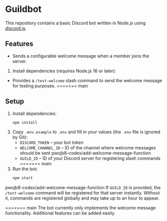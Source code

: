 # Guildbot

This repository contains a basic Discord bot written in Node.js using
[discord.js](https://discord.js.org/).

## Features

- Sends a configurable welcome message when a member joins the server.
1. Install dependencies (requires Node.js 16 or later):
- Provides a `/test-welcome` slash command to send the welcome message for
  testing purposes.
=======
 main

## Setup

1. Install dependencies:
   ```bash
   npm install
   ```
2. Copy `.env.example` to `.env` and fill in your values (the `.env` file is
   ignored by Git):
   - `DISCORD_TOKEN` &ndash; your bot token
   - `WELCOME_CHANNEL_ID` &ndash; ID of the channel where welcome messages
     should be sent
 pwojb8-codex/add-welcome-message-function
   - `GUILD_ID` &ndash; ID of your Discord server for registering slash commands
=======
 main
3. Run the bot:
   ```bash
   npm start
   ```

 pwojb8-codex/add-welcome-message-function
If `GUILD_ID` is provided, the `/test-welcome` command will be registered for
that server instantly. Without it, commands are registered globally and may take
up to an hour to appear.

=======
 main
The bot currently only implements the welcome message functionality.
Additional features can be added easily.
